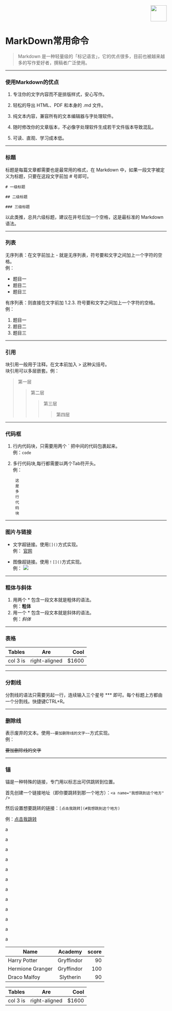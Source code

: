<div align=right><img src="https://i.imgur.com/k2ve5d8.png" width="50" height="50" /></div>

MarkDown常用命令
==========

>Markdown 是一种轻量级的「标记语言」，它的优点很多，目前也被越来越多的写作爱好者，撰稿者广泛使用。

----------

### 使用Markdown的优点

1. 专注你的文字内容而不是排版样式，安心写作。

1. 轻松的导出 HTML、PDF 和本身的 .md 文件。

1. 纯文本内容，兼容所有的文本编辑器与字处理软件。

1. 随时修改你的文章版本，不必像字处理软件生成若干文件版本导致混乱。

1. 可读、直观、学习成本低。

----------

### 标题
标题是每篇文章都需要也是最常用的格式，在 Markdown 中，如果一段文字被定义为标题，只要在这段文字前加 # 号即可。

`# 一级标题`

`## 二级标题`

`### 三级标题`

以此类推，总共六级标题，建议在井号后加一个空格，这是最标准的 Markdown 语法。

----------

### 列表
无序列表：在文字前加上 - 就是无序列表，符号要和文字之间加上一个字符的空格。<br/>例：

- 题目一
- 题目二
- 题目三

有序列表：则直接在文字前加 1.2.3. 符号要和文字之间加上一个字符的空格。<br/>例：

1. 题目一
2. 题目二
3. 题目三

----------

### 引用
块引用一般用于注释。在文本前加入 > 这种尖括号。<br/>块引用可以多层嵌套。例：

>第一层
>>第二层
>>>第三层
>>>>第四层

----------

### 代码框

1. 行内代码块，只需要用两个 \` 把中间的代码包裹起来。<br/>例：`code`

1. 多行代码块,每行都需要以两个Tab符开头。<br/>例：
	
		这
		是
		多
		行
		代
		码
		块

----------

### 图片与链接
- 文字超链接。使用`[]()`方式实现。<br/>例：
[官网](https://www.bankoffs.com.cn/ "抚顺银行")

- 图像超链接。使用`！[]()`方式实现。<br/>例：
![](https://i.imgur.com/btNxKyD.png)

----------

### 粗体与斜体

1. 用两个 * 包含一段文本就是粗体的语法。<br/>例：**粗体**
2. 用一个 * 包含一段文本就是斜体的语法。<br/>例：*斜体*

----------

### 表格

| Tables        | Are           | Cool  |	
| ------------- |:-------------:| -----:|	
| col 3 is      | right-aligned | $1600 |

----------

### 分割线
分割线的语法只需要另起一行，连续输入三个星号 *** 即可。每个标题上方都由一个分割线。快捷键CTRL+R。

----------

### 删除线
表示废弃的文本。使用`~~要加删除线的文字~~`方式实现。<br/>例：

~~要加删除线的文字~~

----------

### 锚
锚是一种特殊的链接，专门用以标志出可供跳转到位置。

首先创建一个链接地址（即你要跳转到那一个地方）：`<a name="我想跳到这个地方" />`

然后设置想要跳转的链接：`[点击我跳转](#我想跳到这个地方)`

例：[点击我跳转](#aa)

a

a

a

a

a

a

a

a

a

a

a

a

<a name="aa" />



| Name | Academy | score | 
| - | :-: | -: | 
| Harry Potter | Gryffindor| 90 | 
| Hermione Granger | Gryffindor | 100 | 
| Draco Malfoy | Slytherin | 90 |

| Tables        | Are           | Cool  |	
| ------------- |:-------------:| -----:|	
| col 3 is      | right-aligned | $1600 |
